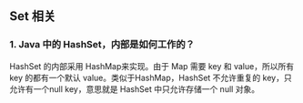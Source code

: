 ## Set 相关

### 1. Java 中的 HashSet，内部是如何工作的？

HashSet 的内部采用 HashMap来实现。由于 Map 需要 key 和 value，所以所有 key 的都有一个默认 value。类似于HashMap，HashSet 不允许重复的 key，只允许有一个null key，意思就是 HashSet 中只允许存储一个 null 对象。 
